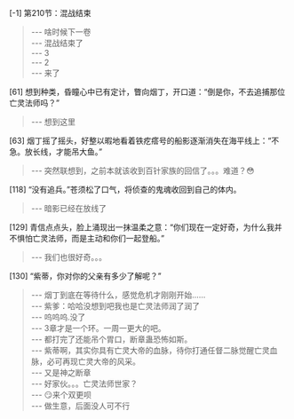 
[-1] 第210节：混战结束
>--- 啥时候下一卷<br>
>--- 混战结束了<br>
>--- 3<br>
>--- 2<br>
>--- 来了<br>

[61] 想到种类，昏瞳心中已有定计，瞥向烟丁，开口道：“倒是你，不去追捕那位亡灵法师吗？”
>--- 想到这里<br>

[63] 烟丁摇了摇头，好整以暇地看着铁疙瘩号的船影逐渐消失在海平线上：“不急。放长线，才能吊大鱼。”
>--- 突然联想到，之前本就该收到百针家族的回信了。。。难道？😳<br>

[118] “没有追兵。”苍须松了口气，将侦查的鬼魂收回到自己的体内。
>--- 暗影已经在放线了<br>

[129] 青信点点头，脸上涌现出一抹温柔之意：“你们现在一定好奇，为什么我并不惧怕亡灵法师，而是主动和你们一起登船。”
>--- 我们也很好奇。。。<br>

[130] “紫蒂，你对你的父亲有多少了解呢？”
>--- 烟丁到底在等待什么，感觉危机才刚刚开始……<br>
>--- 紫爹：哈哈没想到吧我也是亡灵法师润了润了<br>
>--- 呜呜呜.没了<br>
>--- 3章才是一个环。一周一更大的吧。<br>
>--- 都打完了还能吊个胃口，断章蛊恐怖如斯。<br>
>--- 紫蒂啊，其实你具有亡灵大帝的血脉，待你打通任督二脉觉醒亡灵血脉，必可再现亡灵大帝的风采。<br>
>--- 又是神之断章<br>
>--- 好家伙。。。亡灵法师世家？<br>
>--- 😏来个双更呗<br>
>--- 做生意，后面没人可不行<br>

